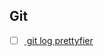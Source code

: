 ## Git
* [ ] [ git log prettyfier ](https://stackoverflow.com/questions/1057564/pretty-git-branch-graphs)
